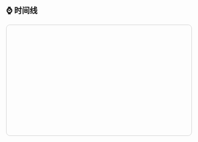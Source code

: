 
## ⌚️ 时间线

<div class="journey" ref="containerRef">
    <canvas width="1000" height="1600"></canvas>
</div>

<script setup>
import { useData } from 'vitepress'
import { ref, onMounted, watch } from 'vue'
import { Journey } from './journey'
const containerRef = ref();
const journeyRef = ref();
const data = useData();

watch(data.isDark, () => {
    journeyRef.value.setIsDark(data.isDark.value);
});
onMounted(() => {
    journeyRef.value = new Journey(containerRef.value);
    journeyRef.value.setIsDark(data.isDark.value);
})

</script>
<style>
    .canvas {
        width: auto;
    }
    .journey {
        position: relative;
        overflow-x: hidden;
        overflow-y: auto;
        height: 300px;
        border: 1px solid #CCC;
        border-radius: 10px;
    }   
</style>